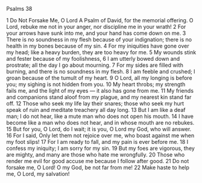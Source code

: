 Psalms 38

1	Do Not Forsake Me, O Lord A Psalm of David, for the memorial offering. O Lord, rebuke me not in your anger, nor discipline me in your wrath!
2	For your arrows have sunk into me, and your hand has come down on me.
3	There is no soundness in my flesh because of your indignation; there is no health in my bones because of my sin.
4	For my iniquities have gone over my head; like a heavy burden, they are too heavy for me.
5	My wounds stink and fester because of my foolishness,
6	I am utterly bowed down and prostrate; all the day I go about mourning.
7	For my sides are filled with burning, and there is no soundness in my flesh.
8	I am feeble and crushed; I groan because of the tumult of my heart.
9	O Lord, all my longing is before you; my sighing is not hidden from you.
10	My heart throbs; my strength fails me, and the light of my eyes — it also has gone from me.
11	My friends and companions stand aloof from my plague, and my nearest kin stand far off.
12	Those who seek my life lay their snares; those who seek my hurt speak of ruin and meditate treachery all day long.
13	But I am like a deaf man; I do not hear, like a mute man who does not open his mouth.
14	I have become like a man who does not hear, and in whose mouth are no rebukes.
15	But for you, O Lord, do I wait; it is you, O Lord my God, who will answer.
16	For I said, Only let them not rejoice over me, who boast against me when my foot slips!
17	For I am ready to fall, and my pain is ever before me.
18	I confess my iniquity; I am sorry for my sin.
19	But my foes are vigorous, they are mighty, and many are those who hate me wrongfully.
20	Those who render me evil for good accuse me because I follow after good.
21	Do not forsake me, O Lord! O my God, be not far from me!
22	Make haste to help me, O Lord, my salvation!

